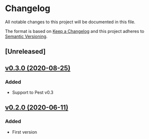 # Changelog
All notable changes to this project will be documented in this file.

The format is based on [Keep a Changelog](http://keepachangelog.com/)
and this project adheres to [Semantic Versioning](http://semver.org/).

## [Unreleased]

## [v0.3.0 (2020-08-25)](https://github.com/pestphp/pest-plugin-laravel/compare/v0.2.0...v0.3.0)
### Added
- Support to Pest v0.3

## [v0.2.0 (2020-06-11)](https://github.com/pestphp/pest-plugin-laravel/commit/a7d44316eda40be56465d34cb457953e508f4161)
### Added
- First version
